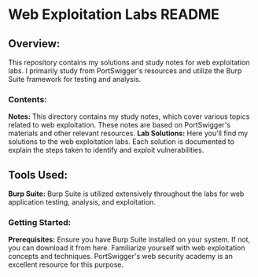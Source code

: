# Web Exploitation Labs README
## Overview:
This repository contains my solutions and study notes for web exploitation labs. I primarily study from PortSwigger's resources and utilize the Burp Suite framework for testing and analysis.

### Contents:
**Notes:**
This directory contains my study notes, which cover various topics related to web exploitation. These notes are based on PortSwigger's materials and other relevant resources.
**Lab Solutions:**
Here you'll find my solutions to the web exploitation labs. Each solution is documented to explain the steps taken to identify and exploit vulnerabilities.
## Tools Used:
**Burp Suite:**
Burp Suite is utilized extensively throughout the labs for web application testing, analysis, and exploitation.
### Getting Started:
**Prerequisites:**
Ensure you have Burp Suite installed on your system. If not, you can download it from here.
Familiarize yourself with web exploitation concepts and techniques. PortSwigger's web security academy is an excellent resource for this purpose.
